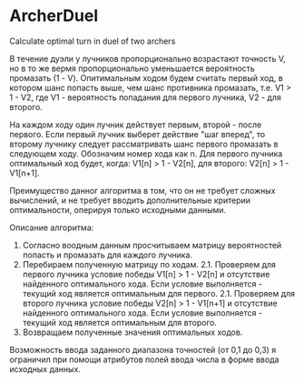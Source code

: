 # ArcherDuel
Calculate optimal turn in duel of two archers

В течение дуэли у лучников пропорционально возрастают точность V, но в то же вермя пропорционально уменьшается вероятность промазать (1 - V). 
Опитимальным ходом будем считать первый ход, в котором шанс попасть выше, чем шанс противника промазать, т.е. 
V1 > 1 - V2, 
где V1 - вероятность попадания для первого лучника, V2 - для второго. 

На каждом ходу один лучник действует первым, второй - после первого. Если первый лучник выберет действие "шаг вперед", то второму лучнику следует рассматривать шанс первого промазать в следующем ходу.
Обозначим номер хода как n.
Для первого лучника оптимальный ход будет, когда:
V1[n] > 1 - V2[n], 
для второго:
V2[n] > 1 - V1[n+1].

Преимущество данног алгоритма в том, что он не требует сложных вычислений, и не требует вводить дополнительные критерии оптимальности, оперируя только исходными данными.

Описание алгоритма:
1. Согласно воодным данным просчитываем матрицу вероятностей попасть и промазать для каждого лучника.
2. Перебираем полученную матрицу по ходам.
    2.1. Проверяем для первого лучника условие победы V1[n] > 1 - V2[n] и отсутствие найденного оптимального хода. Если условие выполняется - текущий ход является оптимальным для первого.
    2.1. Проверяем для второго лучника условие победы V2[n] > 1 - V1[n+1] и отсутствие найденного оптимального хода. Если условие выполняется - текущий ход является оптимальным для второго.
3. Возвращаем полученные значения оптимальных ходов.

Возможность ввода заданного диапазона точностей (от 0,1 до 0,3) я ограничил при помощи атрибутов полей ввода числа в форме ввода исходных данных.